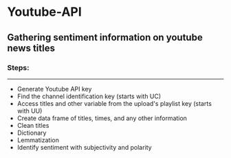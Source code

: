 # Youtube-API

## Gathering sentiment information on youtube news titles

### Steps:
---
* Generate Youtube API key
* Find the channel identification key (starts with UC)
* Access titles and other variable from the upload's playlist key (starts with UU)
* Create data frame of titles, times, and any other information
* Clean titles 
* Dictionary 
* Lemmatization
* Identify sentiment with subjectivity and polarity 
